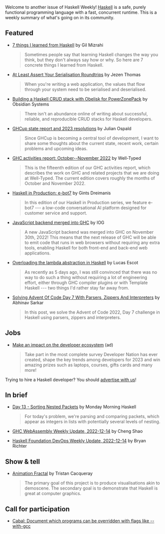 Welcome to another issue of Haskell Weekly!
[Haskell](https://www.haskell.org) is a safe, purely functional programming language with a fast, concurrent runtime.
This is a weekly summary of what's going on in its community.

## Featured

- [7 things I learned from Haskell](https://gilmi.me/blog/post/2022/12/13/learned-from-haskell) by Gil Mizrahi
  > Sometimes people say that learning Haskell changes the way you think, but they don't always say how or why. So here are 7 concrete things I learned from Haskell.

- [At Least Assert Your Serialisation Roundtrips](https://jezenthomas.com/at-least-roundtrip-serialisation/) by Jezen Thomas
  > When you're writing a web application, the values that flow through your system need to be serialised and deserialised.

- [Building a Haskell CRUD stack with Obelisk for PowerZonePack](https://blog.obsidian.systems/shaping-a-crud-app-in-haskell-for-powerzonepack/) by Obsidian Systems
  > There isn't an abundance online of writing about successful, reliable, and reproducible CRUD stacks for Haskell developers.

- [GHCup state report and 2023 resolutions](https://discourse.haskell.org/t/ghcup-state-report-and-2023-resolutions/5432?u=taylorfausak) by Julian Ospald
  > Since GHCup is becoming a central tool of development, I want to share some thoughts about the current state, recent work, certain problems and upcoming ideas.

- [GHC activities report: October--November 2022](https://well-typed.com/blog/2022/12/ghc-2022-10-2022-11/) by Well-Typed
  > This is the fifteenth edition of our GHC activities report, which describes the work on GHC and related projects that we are doing at Well-Typed. The current edition covers roughly the months of October and November 2022.

- [Haskell in Production: e-bot7](https://serokell.io/blog/haskell-in-production-e-bot7) by Gints Dreimanis
  > In this edition of our Haskell in Production series, we feature e-bot7 --- a low-code conversational AI platform designed for customer service and support.

- [JavaScript backend merged into GHC](https://engineering.iog.io/2022-12-13-ghc-js-backend-merged/) by IOG
  > A new JavaScript backend was merged into GHC on November 30th, 2022! This means that the next release of GHC will be able to emit code that runs in web browsers without requiring any extra tools, enabling Haskell for both front-end and back-end web applications.

- [Overloading the lambda abstraction in Haskell](https://acatalepsie.fr/posts/overloading-lambda) by Lucas Escot
  > As recently as 5 days ago, I was still convinced that there was no way to do such a thing without requiring a lot of engineering effort, either through GHC compiler plugins or with Template Haskell --- two things I'd rather stay far away from.

- [Solving Advent Of Code Day 7 With Parsers, Zippers And Interpreters](https://notes.abhinavsarkar.net/2022/aoc-7) by Abhinav Sarkar
  > In this post, we solve the Advent of Code 2022, Day 7 challenge in Haskell using parsers, zippers and interpreters.

## Jobs

<!-- Runs on 2022-12-08, 2022-12-15, 2023-01-05 & 2022-01-12. -->
- [Make an impact on the developer ecosystem](https://developereconomics.net/?member_id=haskell) (ad)
  > Take part in the most complete survey Developer Nation has ever created, shape the key trends among developers for 2023 and win amazing prizes such as laptops, courses, gifts cards and many more!

Trying to hire a Haskell developer?
You should [advertise with us](https://haskellweekly.news/advertising.html)!

## In brief

- [Day 13 - Sorting Nested Packets](https://mmhaskell.com/blog/2022/12/13/day-13-sorting-nested-packets) by Monday Morning Haskell
  > For today's problem, we're parsing and comparing packets, which appear as integers in lists with potentially several levels of nesting.

- [GHC WebAssembly Weekly Update, 2022-12-14](https://discourse.haskell.org/t/ghc-webassembly-weekly-update-2022-12-14/5448?u=taylorfausak) by Cheng Shao

- [Haskell Foundation DevOps Weekly Update, 2022-12-14](https://discourse.haskell.org/t/haskell-foundation-devops-weekly-update-2022-12-14/5446?u=taylorfausak) by Bryan Richter

## Show & tell

- [Animation Fractal](https://gitlab.com/TristanCacqueray/animation-fractal) by Tristan Cacqueray
  > The primary goal of this project is to produce visualisations akin to demoscene.
The secondary goal is to demonstrate that Haskell is great at computer graphics.

## Call for participation

- [Cabal: Document which programs can be overridden with flags like --with-gcc](https://github.com/haskell/cabal/issues/7899)
